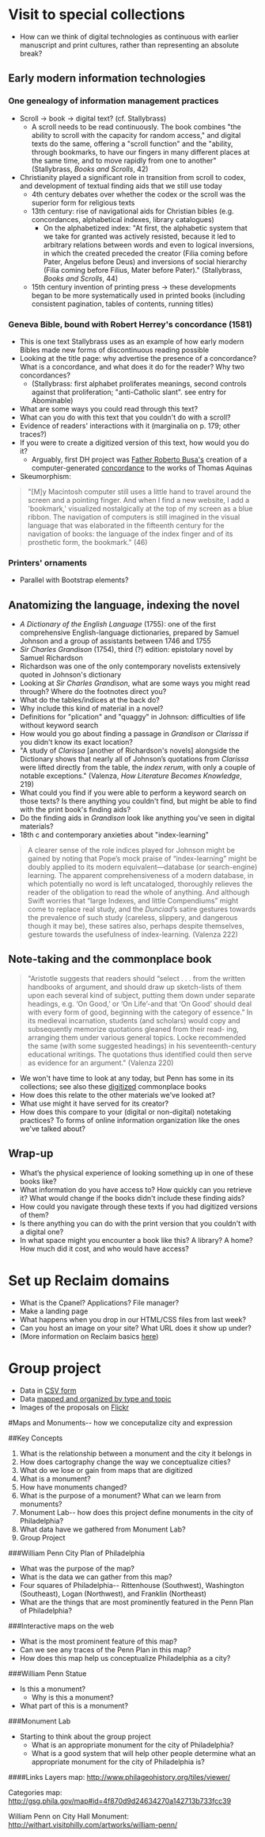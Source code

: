 # Visit to special collections

+ How can we think of digital technologies as continuous with earlier manuscript and print cultures, rather than representing an absolute break?

## Early modern information technologies

### One genealogy of information management practices

+ Scroll -> book -> digital text? (cf. Stallybrass)
  + A scroll needs to be read continuously. The book combines "the ability to scroll with the capacity for random access," and digital texts do the same, offering a "scroll function" and the "ability, through bookmarks, to have our fingers in many different places at the same time, and to move rapidly from one to another" (Stallybrass, *Books and Scrolls*, 42)
+ Christianity played a significant role in transition from scroll to codex, and development of textual finding aids that we still use today
  + 4th century debates over whether the codex or the scroll was the superior form for religious texts
  + 13th century: rise of navigational aids for Christian bibles (e.g. concordances, alphabetical indexes, library catalogues)
    + On the alphabetized index: "At first, the alphabetic system that we take for granted was actively resisted, because it led to arbitrary relations between words and even to logical inversions, in which the created preceded the creator (Filia coming before Pater, Angelus before Deus) and inversions of social hierarchy (Filia coming before Filius, Mater before Pater)." (Stallybrass, *Books and Scrolls*, 44)
  + 15th century invention of printing press -> these developments began to be more systematically used in printed books (including consistent pagination, tables of contents, running titles)

### Geneva Bible, bound with Robert Herrey's concordance (1581)

+ This is one text Stallybrass uses as an example of how early modern Bibles made new forms of discontinuous reading possible
+ Looking at the title page: why advertise the presence of a concordance? What is a concordance, and what does it do for the reader? Why two concordances?
  + (Stallybrass: first alphabet proliferates meanings, second controls against that proliferation; "anti-Catholic slant". see entry for Abominable)
+ What are some ways you could read through this text?
+ What can you do with this text that you couldn't do with a scroll?
+ Evidence of readers' interactions with it (marginalia on p. 179; other traces?)
+ If you were to create a digitized version of this text, how would you do it?
  + Arguably, first DH project was [Father Roberto Busa's](http://stephenramsay.us/2011/08/11/father-roberto-busa/) creation of a computer-generated [concordance](http://www.corpusthomisticum.org/it/index.age) to the works of Thomas Aquinas
+ Skeumorphism:

> "[M]y Macintosh computer still uses a little hand to travel around the screen and a pointing finger. And when I find a new website, I add a 'bookmark,' visualized nostalgically at the top of my screen as a blue ribbon. The navigation of computers is still imagined in the visual language that was elaborated in the fifteenth century for the navigation of books: the language of the index finger and of its prosthetic form, the bookmark." (46)

### Printers' ornaments

+ Parallel with Bootstrap elements?

## Anatomizing the language, indexing the novel

+ *A Dictionary of the English Language* (1755): one of the first comprehensive English-language dictionaries, prepared by Samuel Johnson and a group of assistants between 1746 and 1755
+ *Sir Charles Grandison* (1754), third (?) edition: epistolary novel by Samuel Richardson
+ Richardson was one of the only contemporary novelists extensively quoted in Johnson's dictionary
+ Looking at *Sir Charles Grandison*, what are some ways you might read through? Where do the footnotes direct you?
+ What do the tables/indices at the back do?
+ Why include this kind of material in a novel?
+ Definitions for "plication" and "quaggy" in Johnson: difficulties of life without keyword search
+ How would you go about finding a passage in *Grandison* or *Clarissa* if you didn't know its exact location?
+ "A study of *Clarissa* [another of Richardson's novels] alongside the Dictionary shows that nearly all of Johnson’s quotations from *Clarissa* were lifted directly from the table, the *index rerum*, with only a couple of notable exceptions." (Valenza, *How Literature Becomes Knowledge*, 219)
+ What could you find if you were able to perform a keyword search on those texts? Is there anything you couldn't find, but might be able to find with the print book's finding aids?
+ Do the finding aids in *Grandison* look like anything you've seen in digital materials?
+ 18th c and contemporary anxieties about "index-learning"

> A clearer sense of the role indices played for Johnson might be gained by noting that Pope’s mock praise of “index-learning” might be doubly applied to its modern equivalent—database (or search-engine) learning. The apparent comprehensiveness of a modern database, in which potentially no word is left uncataloged, thoroughly relieves the reader of the obligation to read the whole of anything. And although Swift worries that “large Indexes, and little Compendiums” might come to replace real study, and the *Dunciad*’s satire gestures towards the prevalence of such study (careless, slippery, and dangerous though it may be), these satires also, perhaps despite themselves, gesture towards the usefulness of index-learning. (Valenza 222)

## Note-taking and the commonplace book

> "Aristotle suggests that readers should “select . . . from the written handbooks of argument, and should draw up sketch-lists of them upon each several kind of subject, putting them down under separate headings, e.g. ‘On Good,’ or ‘On Life’-and that ‘On Good’ should deal with every form of good, beginning with the category of essence.” In its medieval incarnation, students (and scholars) would copy and subsequently memorize quotations gleaned from their read- ing, arranging them under various general topics. Locke recommended the same (with some suggested headings) in his seventeenth-century educational writings. The quotations thus identified could then serve as evidence for an argument." (Valenza 220)

+ We won't have time to look at any today, but Penn has some in its collections; see also these [digitized](http://ocp.hul.harvard.edu/reading/commonplace.html) commonplace books
+ How does this relate to the other materials we've looked at?
+ What use might it have served for its creator?
+ How does this compare to your (digital or non-digital) notetaking practices? To forms of online information organization like the ones we've talked about?

## Wrap-up

+ What’s the physical experience of looking something up in one of these books like?
+ What information do you have access to? How quickly can you retrieve it? What would change if the books didn't include these finding aids?
+ How could you navigate through these texts if you had digitized versions of them?
+ Is there anything you can do with the print version that you couldn't with a digital one?
+ In what space might you encounter a book like this? A library? A home? How much did it cost, and who would have access?

# Set up Reclaim domains

+ What is the Cpanel? Applications? File manager?
+ Make a landing page
+ What happens when you drop in our HTML/CSS files from last week?
+ Can you host an image on your site? What URL does it show up under?
+ (More information on Reclaim basics [here](https://community.reclaimhosting.com/t/understanding-folder-structures-in-cpanel/295))

# Group project

+ Data in [CSV form](https://github.com/HCDigitalScholarship/Monument-Lab/blob/master/monument_lab_master.csv)
+ Data [mapped and organized by type and topic](http://www.monumentlab.com/research/)
+ Images of the proposals on [Flickr](https://www.flickr.com/photos/132387453@N08/albums/72157652636709478/with/17860011161/)

#Maps and Monuments-- how we conceputalize city and expression

##Key Concepts

1. What is the relationship between a monument and the city it belongs in
2. How does cartography change the way we conceptualize cities?
3. What do we lose or gain from maps that are digitized
4. What is a monument?
5. How have monuments changed?
6. What is the purpose of a monument? What can we learn from monuments?
7. Monument Lab-- how does this project define monuments in the city of Philadelphia?
8. What data have we gathered from Monument Lab?
9. Group Project

###William Penn City Plan of Philadelphia
+ What was the purpose of the map?
+ What is the data we can gather from this map?
+ Four squares of Philadelphia-- Rittenhouse (Southwest), Washington (Southeast), Logan (Northwest), and Franklin (Northeast)
+ What are the things that are most prominently featured in the Penn Plan of Philadelphia?

###Interactive maps on the web
+ What is the most prominent feature of this map?
+ Can we see any traces of the Penn Plan in this map?
+ How does this map help us conceptualize Philadelphia as a city?

###William Penn Statue
+ Is this a monument?
  + Why is this a monument?
+ What part of this is a monument?

###Monument Lab
+ Starting to think about the group project
    + What is an appropriate monument for the city of Philadelphia?
    + What is a good system that will help other people determine what an appropriate monument for the city of Philadelphia is?


####Links
Layers map: http://www.philageohistory.org/tiles/viewer/

Categories map: http://gsg.phila.gov/map#id=4f870d9d24634270a142713b733fcc39

William Penn on City Hall Monument: http://withart.visitphilly.com/artworks/william-penn/
